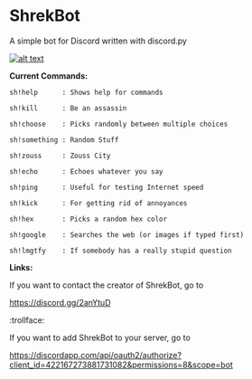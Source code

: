 # ShrekBot
A simple bot for Discord written with discord.py

[![alt text][image]][hyperlink]

  [hyperlink]: https://discord.gg/2anYtuD
  [image]: https://discordapp.com/api/guilds/421840338907299841/widget.png?style=banner2 (Join ShrekBot Official Today!)

**Current Commands:**
```
sh!help      : Shows help for commands

sh!kill      : Be an assassin

sh!choose    : Picks randomly between multiple choices

sh!something : Random Stuff

sh!zouss     : Zouss City

sh!echo      : Echoes whatever you say

sh!ping      : Useful for testing Internet speed

sh!kick      : For getting rid of annoyances

sh!hex       : Picks a random hex color

sh!google    : Searches the web (or images if typed first)

sh!lmgtfy    : If somebody has a really stupid question
```
**Links:**

If you want to contact the creator of ShrekBot, go to

https://discord.gg/2anYtuD

:trollface:

If you want to add ShrekBot to your server, go to 

https://discordapp.com/api/oauth2/authorize?client_id=422167273881731082&permissions=8&scope=bot
